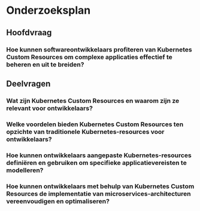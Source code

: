 # Onderzoeksplan

## Hoofdvraag

### Hoe kunnen softwareontwikkelaars profiteren van Kubernetes Custom Resources om complexe applicaties effectief te beheren en uit te breiden?

## Deelvragen

### Wat zijn Kubernetes Custom Resources en waarom zijn ze relevant voor ontwikkelaars?

### Welke voordelen bieden Kubernetes Custom Resources ten opzichte van traditionele Kubernetes-resources voor ontwikkelaars?

### Hoe kunnen ontwikkelaars aangepaste Kubernetes-resources definiëren en gebruiken om specifieke applicatievereisten te modelleren?

### Hoe kunnen ontwikkelaars met behulp van Kubernetes Custom Resources de implementatie van microservices-architecturen vereenvoudigen en optimaliseren?
